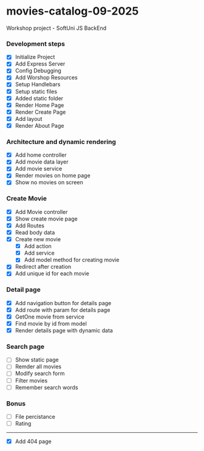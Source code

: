 # movies-catalog-09-2025

Workshop project - SoftUni JS BackEnd

### Development steps

- [x] Initialize Project
- [x] Add Express Server
- [x] Config Debugging
- [x] Add Worshop Resources
- [x] Setup Handlebars
- [x] Setup static files
- [x] Added static folder
- [x] Render Home Page
- [x] Render Create Page
- [x] Add layout
- [x] Render About Page

### Architecture and dynamic rendering

- [x] Add home controller
- [x] Add movie data layer
- [x] Add movie service
- [x] Render movies on home page
- [x] Show no movies on screen

### Create Movie

- [x] Add Movie controller
- [x] Show create movie page
- [x] Add Routes
- [x] Read body data
- [x] Create new movie
  - [x] Add action
  - [x] Add service
  - [x] Add model method for creating movie
- [x] Redirect after creation
- [x] Add unique id for each movie

### Detail page

- [x] Add navigation button for details page
- [x] Add route with param for details page
- [x] GetOne movie from service
- [x] Find movie by id from model
- [x] Render details page with dynamic data

### Search page

- [ ] Show static page
- [ ] Remder all movies
- [ ] Modify search form
- [ ] Filter movies
- [ ] Remember search words

### Bonus

- [ ] File percistance
- [ ] Rating

---

- [x] Add 404 page

